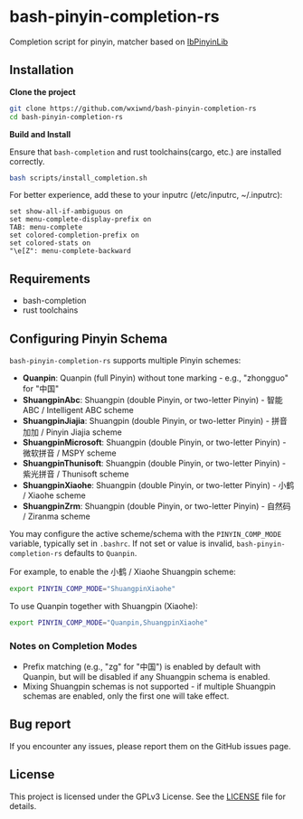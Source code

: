 # bash-pinyin-completion-rs

Completion script for pinyin, matcher based on [IbPinyinLib](https://github.com/Chaoses-Ib/IbPinyinLib)

## Installation

**Clone the project**

```bash
git clone https://github.com/wxiwnd/bash-pinyin-completion-rs
cd bash-pinyin-completion-rs
```

**Build and Install**

Ensure that `bash-completion` and rust toolchains(cargo, etc.) are installed correctly.

```bash
bash scripts/install_completion.sh
```

For better experience, add these to your inputrc (/etc/inputrc, ~/.inputrc):

```
set show-all-if-ambiguous on
set menu-complete-display-prefix on
TAB: menu-complete
set colored-completion-prefix on
set colored-stats on
"\e[Z": menu-complete-backward
```

## Requirements

- bash-completion
- rust toolchains

## Configuring Pinyin Schema

`bash-pinyin-completion-rs` supports multiple Pinyin schemes:

- **Quanpin**: Quanpin (full Pinyin) without tone marking - e.g., "zhongguo" for "中国"
- **ShuangpinAbc**: Shuangpin (double Pinyin, or two-letter Pinyin) - 智能 ABC / Intelligent ABC scheme
- **ShuangpinJiajia**: Shuangpin (double Pinyin, or two-letter Pinyin) - 拼音加加 / Pinyin Jiajia scheme
- **ShuangpinMicrosoft**: Shuangpin (double Pinyin, or two-letter Pinyin) - 微软拼音 / MSPY scheme
- **ShuangpinThunisoft**: Shuangpin (double Pinyin, or two-letter Pinyin) - 紫光拼音 / Thunisoft scheme
- **ShuangpinXiaohe**: Shuangpin (double Pinyin, or two-letter Pinyin) - 小鹤 / Xiaohe scheme
- **ShuangpinZrm**: Shuangpin (double Pinyin, or two-letter Pinyin) - 自然码 / Ziranma scheme

You may configure the active scheme/schema with the `PINYIN_COMP_MODE` variable,
typically set in `.bashrc`. If not set or value is invalid, `bash-pinyin-completion-rs`
defaults to `Quanpin`.

For example, to enable the 小鹤 / Xiaohe Shuangpin scheme:

```bash
export PINYIN_COMP_MODE="ShuangpinXiaohe"
```

To use Quanpin together with Shuangpin (Xiaohe):

```bash
export PINYIN_COMP_MODE="Quanpin,ShuangpinXiaohe"
```

### Notes on Completion Modes

- Prefix matching (e.g., "zg" for "中国") is enabled by default with Quanpin,
  but will be disabled if any Shuangpin schema is enabled.
- Mixing Shuangpin schemas is not supported -
  if multiple Shuangpin schemas are enabled, only the first one will take effect.

## Bug report

If you encounter any issues, please report them on the GitHub issues page.

## License

This project is licensed under the GPLv3 License. See the [LICENSE](./LICENSE) file for details.
